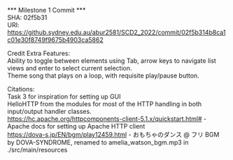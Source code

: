 *** Milestone 1 Commit *** <br>
SHA: 02f5b31 <br>
URI: https://github.sydney.edu.au/abur2581/SCD2_2022/commit/02f5b314b8ca1c01e30f8749f9675b4903ca5862 <br>

Credit Extra Features:<br>
Ability to toggle between elements using Tab, arrow keys to navigate list views and enter to select current selection. <br>
Theme song that plays on a loop, with requisite play/pause button. <br>

Citations: <br>
Task 3 for inspiration for setting up GUI <br>
HelloHTTP from the modules for most of the HTTP handling in both input/output handler classes. <br> 
https://hc.apache.org/httpcomponents-client-5.1.x/quickstart.html# - Apache docs for setting up Apache HTTP client <br> 
https://dova-s.jp/EN/bgm/play12459.html - おもちゃのダンス @ フリ BGM by DOVA-SYNDROME, renamed to amelia_watson_bgm.mp3 in ./src/main/resources <br>